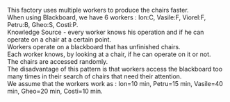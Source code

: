 This factory uses multiple workers to produce the chairs faster.  
When using Blackboard, we have 6 workers : Ion:C, Vasile:F, Viorel:F, Petru:B, Gheo:S, Costi:P.  
Knowledge Source - every worker knows his operation and if he can operate on a chair at a certain point.  
Workers operate on a blackboard that has unfinished chairs.   
Each worker knows, by looking at a chair, if he can operate on it or not.  
The chairs are accessed randomly.    
The disadvantage of this pattern is that workers access the blackboard too many times in their search of chairs that need their attention.  
We assume that the workers work as : Ion=10 min, Petru=15 min, Vasile=40 min, Gheo=20 min, Costi=10 min.
